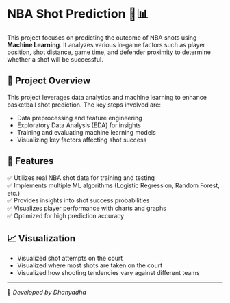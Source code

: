 # NBA Shot Prediction 🏀📊

This project focuses on predicting the outcome of NBA shots using **Machine Learning**. It analyzes various in-game factors such as player position, shot distance, game time, and defender proximity to determine whether a shot will be successful.

## 📌 Project Overview
This project leverages data analytics and machine learning to enhance basketball shot prediction. The key steps involved are:
- Data preprocessing and feature engineering
- Exploratory Data Analysis (EDA) for insights
- Training and evaluating machine learning models
- Visualizing key factors affecting shot success

## 🚀 Features
✅ Utilizes real NBA shot data for training and testing  
✅ Implements multiple ML algorithms (Logistic Regression, Random Forest, etc.)  
✅ Provides insights into shot success probabilities  
✅ Visualizes player performance with charts and graphs  
✅ Optimized for high prediction accuracy  

## 📈 Visualization
- Visualized shot attempts on the court
- Visualized where most shots are taken on the court
- Visualized how shooting tendencies vary against different teams

---
📝 *Developed by Dhanyadha*

